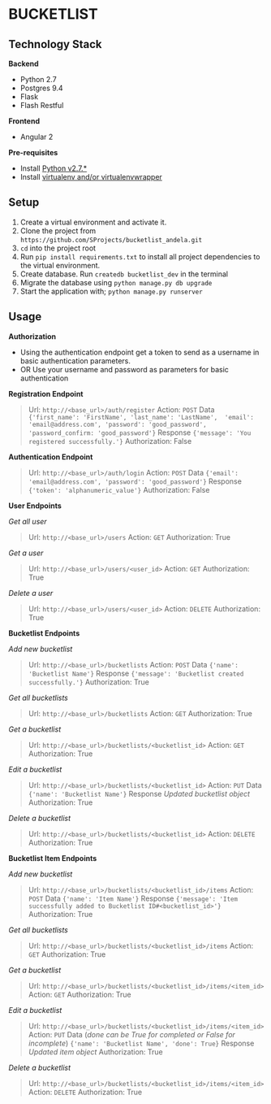 BUCKETLIST
==========

Technology Stack
----------------

**Backend**
- Python 2.7
- Postgres 9.4
- Flask
- Flash Restful

**Frontend**
- Angular 2

**Pre-requisites**
* Install [Python v2.7.*](https://www.python.org/downloads/)
* Install [virtualenv and/or virtualenvwrapper](http://docs.python-guide.org/en/latest/dev/virtualenvs/)

Setup
-----
1. Create a virtual environment and activate it. 
2. Clone the project from `https://github.com/SProjects/bucketlist_andela.git`
3. `cd` into the project root
4. Run `pip install requirements.txt` to install all project dependencies to the virtual environment.
5. Create database. Run `createdb bucketlist_dev` in the terminal
6. Migrate the database using `python manage.py db upgrade`
7. Start the application with; `python manage.py runserver`

Usage
-----
**Authorization**

- Using the authentication endpoint get a token to send as a username 
in basic authentication parameters.
- OR Use your username and password as parameters for basic 
authentication


**Registration Endpoint**
> Url: ``http://<base_url>/auth/register``
> Action: ``POST``
> Data 
> ``
> {'first_name': 'FirstName', 'last_name': 'LastName', 
> 'email': 'email@address.com', 'password': 'good_password', 
> 'password_confirm: 'good_password'}
> ``
> Response
> ``{'message': 'You registered successfully.'}``
> Authorization: False

**Authentication Endpoint**
> Url: ``http://<base_url>/auth/login``
> Action: ``POST``
> Data 
> ``
> {'email': 'email@address.com', 'password': 'good_password'}
> ``
> Response
> ``{'token': 'alphanumeric_value'}``
> Authorization: False

**User Endpoints**

*Get all user*
> Url: ``http://<base_url>/users``
> Action: ``GET``
> Authorization: True

*Get a user*
> Url: ``http://<base_url>/users/<user_id>``
> Action: ``GET``
> Authorization: True

*Delete a user*
> Url: ``http://<base_url>/users/<user_id>``
> Action: ``DELETE``
> Authorization: True

**Bucketlist Endpoints**

*Add new bucketlist*
> Url: ``http://<base_url>/bucketlists``
> Action: ``POST``
> Data 
> ``
> {'name': 'Bucketlist Name'}
> ``
> Response
> ``{'message': 'Bucketlist created successfully.'}``
> Authorization: True

*Get all bucketlists*
> Url: ``http://<base_url>/bucketlists``
> Action: ``GET``
> Authorization: True

*Get a bucketlist*
> Url: ``http://<base_url>/bucketlists/<bucketlist_id>``
> Action: ``GET``
> Authorization: True

*Edit a bucketlist*
> Url: ``http://<base_url>/bucketlists/<bucketlist_id>``
> Action: ``PUT``
> Data 
> ``
> {'name': 'Bucketlist Name'}
> ``
> Response
> *Updated bucketlist object*
> Authorization: True

*Delete a bucketlist*
> Url: ``http://<base_url>/bucketlists/<bucketlist_id>``
> Action: ``DELETE``
> Authorization: True

**Bucketlist Item Endpoints**

*Add new bucketlist*
> Url: ``http://<base_url>/bucketlists/<bucketlist_id>/items``
> Action: ``POST``
> Data 
> ``
> {'name': 'Item Name'}
> ``
> Response
> ``{'message': 'Item successfully added to Bucketlist ID#<bucketlist_id>'}``
> Authorization: True

*Get all bucketlists*
> Url: ``http://<base_url>/bucketlists/<bucketlist_id>/items``
> Action: ``GET``
> Authorization: True

*Get a bucketlist*
> Url: ``http://<base_url>/bucketlists/<bucketlist_id>/items/<item_id>``
> Action: ``GET``
> Authorization: True

*Edit a bucketlist*
> Url: ``http://<base_url>/bucketlists/<bucketlist_id>/items/<item_id>``
> Action: ``PUT``
> Data (*done can be True for completed or False for incomplete*)
> ``
> {'name': 'Bucketlist Name', 'done': True}
> ``
> Response
> *Updated item object*
> Authorization: True

*Delete a bucketlist*
> Url: ``http://<base_url>/bucketlists/<bucketlist_id>/items/<item_id>``
> Action: ``DELETE``
> Authorization: True